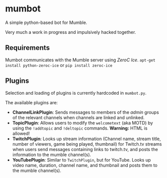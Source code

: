 # mumbot
A simple python-based bot for Mumble.

Very much a work in progress and impulsively hacked together.

## Requirements
Mumbot communicates with the Mumble server using *ZeroC Ice*.
`apt-get install python-zeroc-ice` or `pip install zeroc-ice`

## Plugins
Selection and loading of plugins is currently hardcoded in `mumbot.py`.

The available plugins are:
* **ChannelLinkPlugin**: Sends messages to members of the *admin* groups of the relevant channels when channels are linked and unlinked. 
* **TopicPlugin**: Allows users to modify the `welcometext` (aka MOTD) by using the `!addtopic` and `!deltopic` commands. **Warning:** HTML is allowed!
* **TwitchPlugin**: Looks up stream information (Channel name, stream title, number of viewers, game being played, thumbnail) for Twitch.tv streams when users send messages containing links to twitch.tv, and posts the information to the mumble channel(s).
* **YouTubePlugin**: Similar to `TwitchPlugin`, but for YouTube. Looks up video name, duration, channel name, and thumbnail and posts them to the mumble channel(s).
